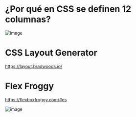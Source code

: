 # ¿Por qué en CSS se definen 12 columnas?

![image](https://github.com/profeMelola/LM-08-2023-24/assets/91023374/d11b6f10-aa4b-426b-8006-9205717346e3)

# CSS Layout Generator
https://layout.bradwoods.io/

# Flex Froggy
https://flexboxfroggy.com/#es

![image](https://github.com/profeMelola/LM-08-2023-24/assets/91023374/544e41d2-71f9-4fa0-9a42-8be63bc50565)


